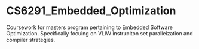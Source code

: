 # CS6291_Embedded_Optimization
Coursework for masters program pertaining to Embedded Software Optimization. Specifically focuing on VLIW instruciton set paralleization and compiler strategies.
